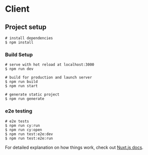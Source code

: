 # Client

## Project setup

```
# install dependencies
$ npm install
```
### Build Setup

```
# serve with hot reload at localhost:3000
$ npm run dev

# build for production and launch server
$ npm run build
$ npm run start

# generate static project
$ npm run generate
```
### e2e testing

```
# e2e tests
$ npm run cy:run 
$ npm run cy:open
$ npm run test:e2e:dev
$ npm run test:e2e:run  

```
For detailed explanation on how things work, check out [Nuxt.js docs](https://nuxtjs.org).
